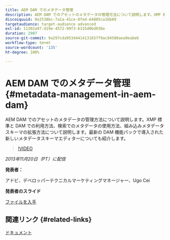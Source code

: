 ```yaml
---
title: AEM DAM でのメタデータ管理
description: AEM DAM でのアセットのメタデータの管理方法について説明します。XMP 標準と DAM での利用方法、検索でのメタデータの使用方法、組み込みメタデータスキーマの拡張方法について説明します。最新の DAM 機能パックで導入された新しいメタデータスキーマエディターについても紹介します。
discoiquuid: 0e2538bc-7a1a-41ce-8fed-64805ca1bb89
targetaudience: target-audience advanced
exl-id: 11302a97-d19e-4572-99f3-6315d0bd936e
duration: 2907
source-git-commit: 9a297cda953d4414131657f9ac84580aea0eabeb
workflow-type: tm+mt
source-wordcount: '135'
ht-degree: 100%

---
```


# AEM DAM でのメタデータ管理{#metadata-management-in-aem-dam}

AEM DAM でのアセットのメタデータの管理方法について説明します。XMP 標準と DAM での利用方法、検索でのメタデータの使用方法、組み込みメタデータスキーマの拡張方法について説明します。最新の DAM 機能パックで導入された新しいメタデータスキーマエディターについても紹介します。

>[!VIDEO](https://video.tv.adobe.com/v/19524/?quality=9)

*2013年11月20日（PT）に配信*

**発表者：**

アドビ、デベロッパーテクニカルマーケティングマネージャー、Ugo Cei

**発表者のスライド**

[ファイルを入手](assets/metadata-management-in-aem-dam.pdf)

## 関連リンク {#related-links}

[ドキュメント](https://docs.adobe.com/content/docs/en/cq/5-6-1/dam/metadata_for_digitalassetmanagement.html)
